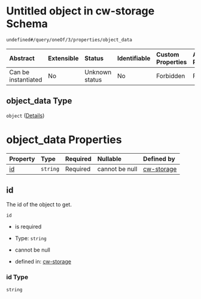 # Untitled object in cw-storage Schema

```txt
undefined#/query/oneOf/3/properties/object_data
```

| Abstract            | Extensible | Status         | Identifiable | Custom Properties | Additional Properties | Access Restrictions | Defined In                                                         |
| :------------------ | :--------- | :------------- | :----------- | :---------------- | :-------------------- | :------------------ | :----------------------------------------------------------------- |
| Can be instantiated | No         | Unknown status | No           | Forbidden         | Forbidden             | none                | [cw-storage.json\*](schema/cw-storage.json "open original schema") |

## object\_data Type

`object` ([Details](cw-storage-querymsg-oneof-objectdata-properties-object_data.md))

# object\_data Properties

| Property  | Type     | Required | Nullable       | Defined by                                                                                                                                                 |
| :-------- | :------- | :------- | :------------- | :--------------------------------------------------------------------------------------------------------------------------------------------------------- |
| [id](#id) | `string` | Required | cannot be null | [cw-storage](cw-storage-querymsg-oneof-objectdata-properties-object_data-properties-id.md "undefined#/query/oneOf/3/properties/object_data/properties/id") |

## id

The id of the object to get.

`id`

* is required

* Type: `string`

* cannot be null

* defined in: [cw-storage](cw-storage-querymsg-oneof-objectdata-properties-object_data-properties-id.md "undefined#/query/oneOf/3/properties/object_data/properties/id")

### id Type

`string`
